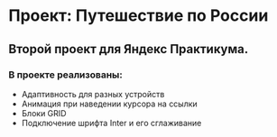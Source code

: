 # Проект: Путешествие по России

## Второй проект для Яндекс Практикума.

### В проекте реализованы:
* Адаптивность для разных устройств
* Анимация при наведении курсора на ссылки
* Блоки GRID
* Подключение шрифта Inter и его сглаживание
